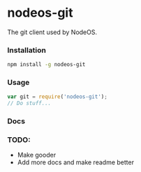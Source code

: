 # nodeos-git

The git client used by NodeOS.

### Installation
```sh
npm install -g nodeos-git
```

### Usage
```js
var git = require('nodeos-git');
// Do stuff...
```

### Docs


### TODO:
  + Make gooder
  + Add more docs and make readme better
